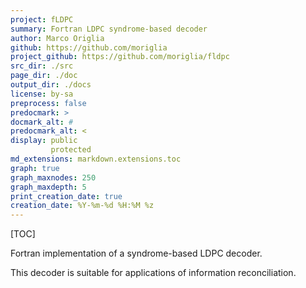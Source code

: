 ```yaml
---
project: fLDPC
summary: Fortran LDPC syndrome-based decoder
author: Marco Origlia
github: https://github.com/moriglia
project_github: https://github.com/moriglia/fldpc
src_dir: ./src
page_dir: ./doc
output_dir: ./docs
license: by-sa
preprocess: false
predocmark: >
docmark_alt: #
predocmark_alt: <
display: public
         protected
md_extensions: markdown.extensions.toc
graph: true
graph_maxnodes: 250
graph_maxdepth: 5
print_creation_date: true
creation_date: %Y-%m-%d %H:%M %z
---
```


[TOC]

Fortran implementation of a syndrome-based LDPC decoder.

This decoder is suitable for applications of information reconciliation.
